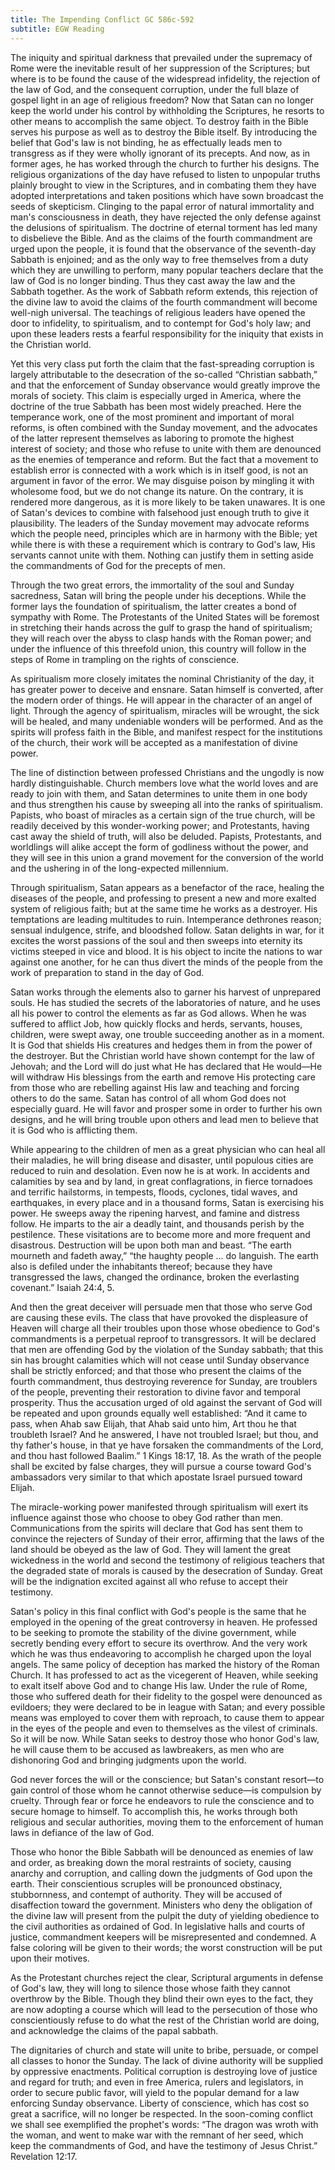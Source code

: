 ```yaml
---
title: The Impending Conflict GC 586c-592
subtitle: EGW Reading
---
```


The iniquity and spiritual darkness that prevailed under the supremacy of Rome were the inevitable result of her suppression of the Scriptures; but where is to be found the cause of the widespread infidelity, the rejection of the law of God, and the consequent corruption, under the full blaze of gospel light in an age of religious freedom? Now that Satan can no longer keep the world under his control by withholding the Scriptures, he resorts to other means to accomplish the same object. To destroy faith in the Bible serves his purpose as well as to destroy the Bible itself. By introducing the belief that God's law is not binding, he as effectually leads men to transgress as if they were wholly ignorant of its precepts. And now, as in former ages, he has worked through the church to further his designs. The religious organizations of the day have refused to listen to unpopular truths plainly brought to view in the Scriptures, and in combating them they have adopted interpretations and taken positions which have sown broadcast the seeds of skepticism. Clinging to the papal error of natural immortality and man's consciousness in death, they have rejected the only defense against the delusions of spiritualism. The doctrine of eternal torment has led many to disbelieve the Bible. And as the claims of the fourth commandment are urged upon the people, it is found that the observance of the seventh-day Sabbath is enjoined; and as the only way to free themselves from a duty which they are unwilling to perform, many popular teachers declare that the law of God is no longer binding. Thus they cast away the law and the Sabbath together. As the work of Sabbath reform extends, this rejection of the divine law to avoid the claims of the fourth commandment will become well-nigh universal. The teachings of religious leaders have opened the door to infidelity, to spiritualism, and to contempt for God's holy law; and upon these leaders rests a fearful responsibility for the iniquity that exists in the Christian world.

Yet this very class put forth the claim that the fast-spreading corruption is largely attributable to the desecration of the so-called “Christian sabbath,” and that the enforcement of Sunday observance would greatly improve the morals of society. This claim is especially urged in America, where the doctrine of the true Sabbath has been most widely preached. Here the temperance work, one of the most prominent and important of moral reforms, is often combined with the Sunday movement, and the advocates of the latter represent themselves as laboring to promote the highest interest of society; and those who refuse to unite with them are denounced as the enemies of temperance and reform. But the fact that a movement to establish error is connected with a work which is in itself good, is not an argument in favor of the error. We may disguise poison by mingling it with wholesome food, but we do not change its nature. On the contrary, it is rendered more dangerous, as it is more likely to be taken unawares. It is one of Satan's devices to combine with falsehood just enough truth to give it plausibility. The leaders of the Sunday movement may advocate reforms which the people need, principles which are in harmony with the Bible; yet while there is with these a requirement which is contrary to God's law, His servants cannot unite with them. Nothing can justify them in setting aside the commandments of God for the precepts of men.

Through the two great errors, the immortality of the soul and Sunday sacredness, Satan will bring the people under his deceptions. While the former lays the foundation of spiritualism, the latter creates a bond of sympathy with Rome. The Protestants of the United States will be foremost in stretching their hands across the gulf to grasp the hand of spiritualism; they will reach over the abyss to clasp hands with the Roman power; and under the influence of this threefold union, this country will follow in the steps of Rome in trampling on the rights of conscience.

As spiritualism more closely imitates the nominal Christianity of the day, it has greater power to deceive and ensnare. Satan himself is converted, after the modern order of things. He will appear in the character of an angel of light. Through the agency of spiritualism, miracles will be wrought, the sick will be healed, and many undeniable wonders will be performed. And as the spirits will profess faith in the Bible, and manifest respect for the institutions of the church, their work will be accepted as a manifestation of divine power.

The line of distinction between professed Christians and the ungodly is now hardly distinguishable. Church members love what the world loves and are ready to join with them, and Satan determines to unite them in one body and thus strengthen his cause by sweeping all into the ranks of spiritualism. Papists, who boast of miracles as a certain sign of the true church, will be readily deceived by this wonder-working power; and Protestants, having cast away the shield of truth, will also be deluded. Papists, Protestants, and worldlings will alike accept the form of godliness without the power, and they will see in this union a grand movement for the conversion of the world and the ushering in of the long-expected millennium.

Through spiritualism, Satan appears as a benefactor of the race, healing the diseases of the people, and professing to present a new and more exalted system of religious faith; but at the same time he works as a destroyer. His temptations are leading multitudes to ruin. Intemperance dethrones reason; sensual indulgence, strife, and bloodshed follow. Satan delights in war, for it excites the worst passions of the soul and then sweeps into eternity its victims steeped in vice and blood. It is his object to incite the nations to war against one another, for he can thus divert the minds of the people from the work of preparation to stand in the day of God.

Satan works through the elements also to garner his harvest of unprepared souls. He has studied the secrets of the laboratories of nature, and he uses all his power to control the elements as far as God allows. When he was suffered to afflict Job, how quickly flocks and herds, servants, houses, children, were swept away, one trouble succeeding another as in a moment. It is God that shields His creatures and hedges them in from the power of the destroyer. But the Christian world have shown contempt for the law of Jehovah; and the Lord will do just what He has declared that He would—He will withdraw His blessings from the earth and remove His protecting care from those who are rebelling against His law and teaching and forcing others to do the same. Satan has control of all whom God does not especially guard. He will favor and prosper some in order to further his own designs, and he will bring trouble upon others and lead men to believe that it is God who is afflicting them.

While appearing to the children of men as a great physician who can heal all their maladies, he will bring disease and disaster, until populous cities are reduced to ruin and desolation. Even now he is at work. In accidents and calamities by sea and by land, in great conflagrations, in fierce tornadoes and terrific hailstorms, in tempests, floods, cyclones, tidal waves, and earthquakes, in every place and in a thousand forms, Satan is exercising his power. He sweeps away the ripening harvest, and famine and distress follow. He imparts to the air a deadly taint, and thousands perish by the pestilence. These visitations are to become more and more frequent and disastrous. Destruction will be upon both man and beast. “The earth mourneth and fadeth away,” “the haughty people ... do languish. The earth also is defiled under the inhabitants thereof; because they have transgressed the laws, changed the ordinance, broken the everlasting covenant.” Isaiah 24:4, 5.

And then the great deceiver will persuade men that those who serve God are causing these evils. The class that have provoked the displeasure of Heaven will charge all their troubles upon those whose obedience to God's commandments is a perpetual reproof to transgressors. It will be declared that men are offending God by the violation of the Sunday sabbath; that this sin has brought calamities which will not cease until Sunday observance shall be strictly enforced; and that those who present the claims of the fourth commandment, thus destroying reverence for Sunday, are troublers of the people, preventing their restoration to divine favor and temporal prosperity. Thus the accusation urged of old against the servant of God will be repeated and upon grounds equally well established: “And it came to pass, when Ahab saw Elijah, that Ahab said unto him, Art thou he that troubleth Israel? And he answered, I have not troubled Israel; but thou, and thy father's house, in that ye have forsaken the commandments of the Lord, and thou hast followed Baalim.” 1 Kings 18:17, 18. As the wrath of the people shall be excited by false charges, they will pursue a course toward God's ambassadors very similar to that which apostate Israel pursued toward Elijah.

The miracle-working power manifested through spiritualism will exert its influence against those who choose to obey God rather than men. Communications from the spirits will declare that God has sent them to convince the rejecters of Sunday of their error, affirming that the laws of the land should be obeyed as the law of God. They will lament the great wickedness in the world and second the testimony of religious teachers that the degraded state of morals is caused by the desecration of Sunday. Great will be the indignation excited against all who refuse to accept their testimony.

Satan's policy in this final conflict with God's people is the same that he employed in the opening of the great controversy in heaven. He professed to be seeking to promote the stability of the divine government, while secretly bending every effort to secure its overthrow. And the very work which he was thus endeavoring to accomplish he charged upon the loyal angels. The same policy of deception has marked the history of the Roman Church. It has professed to act as the vicegerent of Heaven, while seeking to exalt itself above God and to change His law. Under the rule of Rome, those who suffered death for their fidelity to the gospel were denounced as evildoers; they were declared to be in league with Satan; and every possible means was employed to cover them with reproach, to cause them to appear in the eyes of the people and even to themselves as the vilest of criminals. So it will be now. While Satan seeks to destroy those who honor God's law, he will cause them to be accused as lawbreakers, as men who are dishonoring God and bringing judgments upon the world.

God never forces the will or the conscience; but Satan's constant resort—to gain control of those whom he cannot otherwise seduce—is compulsion by cruelty. Through fear or force he endeavors to rule the conscience and to secure homage to himself. To accomplish this, he works through both religious and secular authorities, moving them to the enforcement of human laws in defiance of the law of God.

Those who honor the Bible Sabbath will be denounced as enemies of law and order, as breaking down the moral restraints of society, causing anarchy and corruption, and calling down the judgments of God upon the earth. Their conscientious scruples will be pronounced obstinacy, stubbornness, and contempt of authority. They will be accused of disaffection toward the government. Ministers who deny the obligation of the divine law will present from the pulpit the duty of yielding obedience to the civil authorities as ordained of God. In legislative halls and courts of justice, commandment keepers will be misrepresented and condemned. A false coloring will be given to their words; the worst construction will be put upon their motives.

As the Protestant churches reject the clear, Scriptural arguments in defense of God's law, they will long to silence those whose faith they cannot overthrow by the Bible. Though they blind their own eyes to the fact, they are now adopting a course which will lead to the persecution of those who conscientiously refuse to do what the rest of the Christian world are doing, and acknowledge the claims of the papal sabbath.

The dignitaries of church and state will unite to bribe, persuade, or compel all classes to honor the Sunday. The lack of divine authority will be supplied by oppressive enactments. Political corruption is destroying love of justice and regard for truth; and even in free America, rulers and legislators, in order to secure public favor, will yield to the popular demand for a law enforcing Sunday observance. Liberty of conscience, which has cost so great a sacrifice, will no longer be respected. In the soon-coming conflict we shall see exemplified the prophet's words: “The dragon was wroth with the woman, and went to make war with the remnant of her seed, which keep the commandments of God, and have the testimony of Jesus Christ.” Revelation 12:17.
